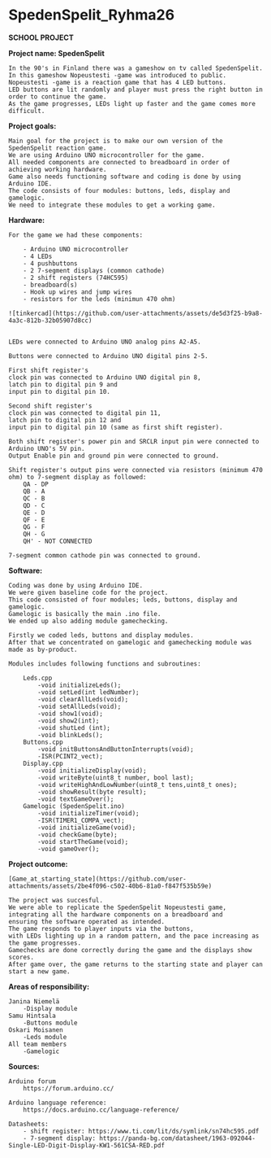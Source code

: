 # SpedenSpelit_Ryhma26
**SCHOOL PROJECT**

**Project name: SpedenSpelit**

    In the 90's in Finland there was a gameshow on tv called SpedenSpelit. 
    In this gameshow Nopeustesti -game was introduced to public. 
    Nopeustesti -game is a reaction game that has 4 LED buttons. 
    LED buttons are lit randomly and player must press the right button in order to continue the game. 
    As the game progresses, LEDs light up faster and the game comes more difficult.

**Project goals:**

    Main goal for the project is to make our own version of the SpedenSpelit reaction game. 
    We are using Arduino UNO microcontroller for the game. 
    All needed components are connected to breadboard in order of achieving working hardware.
    Game also needs functioning software and coding is done by using Arduino IDE. 
    The code consists of four modules: buttons, leds, display and gamelogic. 
    We need to integrate these modules to get a working game.

**Hardware:**

    For the game we had these components:

        - Arduino UNO microcontroller
        - 4 LEDs
        - 4 pushbuttons
        - 2 7-segment displays (common cathode)
        - 2 shift registers (74HC595)
        - breadboard(s)
        - Hook up wires and jump wires
        - resistors for the leds (minimun 470 ohm)

    ![tinkercad](https://github.com/user-attachments/assets/de5d3f25-b9a8-4a3c-812b-32b05907d8cc)


    LEDs were connected to Arduino UNO analog pins A2-A5.

    Buttons were connected to Arduino UNO digital pins 2-5.

    First shift register's 
    clock pin was connected to Arduino UNO digital pin 8, 
    latch pin to digital pin 9 and 
    input pin to digital pin 10.

    Second shift register's
    clock pin was connected to digital pin 11, 
    latch pin to digital pin 12 and 
    input pin to digital pin 10 (same as first shift register).

    Both shift register's power pin and SRCLR input pin were connected to Arduino UNO's 5V pin. 
    Output Enable pin and ground pin were connected to ground.

    Shift register's output pins were connected via resistors (minimum 470 ohm) to 7-segment display as followed:
        QA - DP
        QB - A
        QC - B
        QD - C
        QE - D
        QF - E
        QG - F
        QH - G
        QH' - NOT CONNECTED

    7-segment common cathode pin was connected to ground.

**Software:**

    Coding was done by using Arduino IDE.
    We were given baseline code for the project. 
    This code consisted of four modules; leds, buttons, display and gamelogic. 
    Gamelogic is basically the main .ino file. 
    We ended up also adding module gamechecking.

    Firstly we coded leds, buttons and display modules. 
    After that we concentrated on gamelogic and gamechecking module was made as by-product.

    Modules includes following functions and subroutines:

        Leds.cpp
            -void initializeLeds();
            -void setLed(int ledNumber);
            -void clearAllLeds(void);
            -void setAllLeds(void);
            -void show1(void);
            -void show2(int);
            -void shutLed (int);
            -void blinkLeds();
        Buttons.cpp
            -void initButtonsAndButtonInterrupts(void);
            -ISR(PCINT2_vect);
        Display.cpp
            -void initializeDisplay(void);
            -void writeByte(uint8_t number, bool last);
            -void writeHighAndLowNumber(uint8_t tens,uint8_t ones);
            -void showResult(byte result);
            -void textGameOver();
        Gamelogic (SpedenSpelit.ino)
            -void initializeTimer(void);
            -ISR(TIMER1_COMPA_vect);
            -void initializeGame(void);
            -void checkGame(byte);
            -void startTheGame(void);
            -void gameOver();

**Project outcome:**

    [Game_at_starting_state](https://github.com/user-attachments/assets/2be4f096-c502-40b6-81a0-f847f535b59e)

    The project was succesful. 
    We were able to replicate the SpedenSpelit Nopeustesti game, 
    integrating all the hardware components on a breadboard and 
    ensuring the software operated as intended. 
    The game responds to player inputs via the buttons, 
    with LEDs lighting up in a random pattern, and the pace increasing as the game progresses.
    Gamechecks are done correctly during the game and the displays show scores.
    After game over, the game returns to the starting state and player can start a new game.


**Areas of responsibility:**

    Janina Niemelä
        -Display module
    Samu Hintsala
        -Buttons module
    Oskari Moisanen
        -Leds module
    All team members
        -Gamelogic

**Sources:**

    Arduino forum
        https://forum.arduino.cc/
    
    Arduino language reference:
        https://docs.arduino.cc/language-reference/
        
    Datasheets:
        - shift register: https://www.ti.com/lit/ds/symlink/sn74hc595.pdf
        - 7-segment display: https://panda-bg.com/datasheet/1963-092044-Single-LED-Digit-Display-KW1-561CSA-RED.pdf
